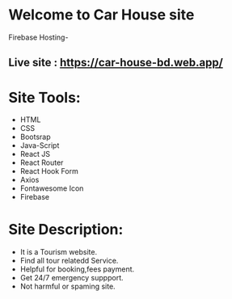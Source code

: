 # Welcome to Car House site


Firebase Hosting-
## Live site : https://car-house-bd.web.app/




# Site Tools:
* HTML
* CSS
* Bootsrap
* Java-Script
* React JS
* React Router
* React Hook Form
* Axios
* Fontawesome Icon
* Firebase


# Site Description:
* It is a Tourism website.
* Find all tour relatedd Service.
* Helpful for booking,fees payment.
* Get 24/7 emergency suppport.
* Not harmful or spaming site.



